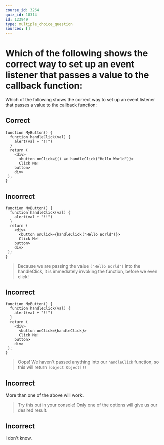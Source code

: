 ```yaml
---
course_id: 3264
quiz_id: 18314
id: 123949
type: multiple_choice_question
sources: []
---
```


# Which of the following shows the correct way to set up an event listener that passes a value to the callback function:

Which of the following shows the correct way to set up an event listener that passes a value to the callback function:

## Correct

```
function MyButton() {
  function handleClick(val) {
    alert(val + "!!")
  }
  return (
    <div>
      <button onClick={() => handleClick("Hello World")}>
      Click Me!
    button>
    div>
 );
}
```

## Incorrect

```
function MyButton() {
  function handleClick(val) {
    alert(val + "!!")
  }
  return (
    <div>
      <button onClick={handleClick("Hello World")}>
      Click Me!
    button>
    div>
 );
}
```

> Because we are passing the value&nbsp;`("Hello World")` into the handleClick, it
> is immediately invoking the function, before we even click!

## Incorrect

```
function MyButton() {
  function handleClick(val) {
    alert(val + "!!")
  }
  return (
    <div>
      <button onClick={handleClick}>
      Click Me!
    button>
    div>
 );
}
```

> Oops! We haven't passed anything into our `handleClick` function, so this will
> return `[object Object]!!`

## Incorrect

More than one of the above will work.

> Try this out in your console! Only one of the options will give us our desired
> result.

## Incorrect

I don't know.
